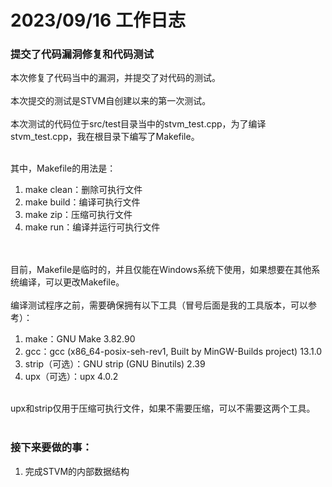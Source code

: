 <!--
 * @Name: 
 * @Copyright: 
 * @Author: 
 * @Date: 16/09/23 13:52
 * @Description: 
-->
# 2023/09/16 工作日志

### 提交了代码漏洞修复和代码测试
本次修复了代码当中的漏洞，并提交了对代码的测试。
<br><br>
本次提交的测试是STVM自创建以来的第一次测试。
<br><br>
本次测试的代码位于src/test目录当中的stvm_test.cpp，为了编译stvm_test.cpp，我在根目录下编写了Makefile。
<br><br>


其中，Makefile的用法是：
1. make clean：删除可执行文件
2. make build：编译可执行文件
3. make zip：压缩可执行文件
4. make run：编译并运行可执行文件

<br><br>
目前，Makefile是临时的，并且仅能在Windows系统下使用，如果想要在其他系统编译，可以更改Makefile。
<br><br>
编译测试程序之前，需要确保拥有以下工具（冒号后面是我的工具版本，可以参考）：

1. make：GNU Make 3.82.90
2. gcc：gcc (x86_64-posix-seh-rev1, Built by MinGW-Builds project) 13.1.0
3. strip（可选）：GNU strip (GNU Binutils) 2.39
4. upx（可选）：upx 4.0.2

<br>
upx和strip仅用于压缩可执行文件，如果不需要压缩，可以不需要这两个工具。
<br><br>

### 接下来要做的事：


1. 完成STVM的内部数据结构